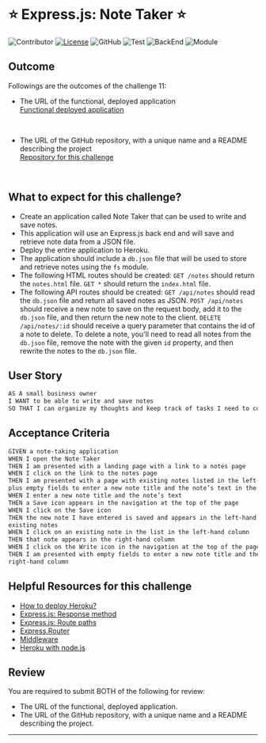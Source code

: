 # ⭐ Express.js: Note Taker ⭐
    
![Contributor](https://img.shields.io/badge/Contributor-HanbyeolLee-purple)
[![License](https://img.shields.io/badge/License-MIT-blue)](https://opensource.org/license/MIT)
![GitHub](https://img.shields.io/badge/GitHub-justinsta624-yellow)
![Test](https://img.shields.io/badge/Test-Jest@29.7.0-green)
![BackEnd](https://img.shields.io/badge/BackEnd-Express-magenta)
![Module](https://img.shields.io/badge/Module-Path@0.12.7-red)

## Outcome

Followings are the outcomes of the challenge 11:

* The URL of the functional, deployed application </br>
[Functional deployed application](https://dashboard.heroku.com/apps/expjsnotetaker) </br>
</br>

* The URL of the GitHub repository, with a unique name and a README describing the project </br>
[Repository for this challenge](https://github.com/justinsta624/ExpJSNoteTaker)
</br>

## What to expect for this challenge?

* Create an application called Note Taker that can be used to write and save notes.
* This application will use an Express.js back end and will save and retrieve note data from a JSON file.
* Deploy the entire application to Heroku.
* The application should include a `db.json` file that will be used to store and retrieve notes using the `fs` module.
* The following HTML routes should be created:
 `GET /notes` should return the `notes.html` file.
 `GET *` should return the `index.html` file.
* The following API routes should be created:
 `GET /api/notes` should read the `db.json` file and return all saved notes as JSON.
 `POST /api/notes` should receive a new note to save on the request body, add it to the `db.json` file,
  and then return the new note to the client.
 `DELETE /api/notes/:id` should receive a query parameter that contains the id of a note to delete.
  To delete a note, you'll need to read all notes from the `db.json` file, remove the note with the given `id` property,
  and then rewrite the notes to the `db.json` file.

## User Story

```md
AS A small business owner
I WANT to be able to write and save notes
SO THAT I can organize my thoughts and keep track of tasks I need to complete
```

## Acceptance Criteria

```md
GIVEN a note-taking application
WHEN I open the Note Taker
THEN I am presented with a landing page with a link to a notes page
WHEN I click on the link to the notes page
THEN I am presented with a page with existing notes listed in the left-hand column,
plus empty fields to enter a new note title and the note’s text in the right-hand column
WHEN I enter a new note title and the note’s text
THEN a Save icon appears in the navigation at the top of the page
WHEN I click on the Save icon
THEN the new note I have entered is saved and appears in the left-hand column with the other
existing notes
WHEN I click on an existing note in the list in the left-hand column
THEN that note appears in the right-hand column
WHEN I click on the Write icon in the navigation at the top of the page
THEN I am presented with empty fields to enter a new note title and the note’s text in the
right-hand column
```

## Helpful Resources for this challenge

* [How to deploy Heroku?](https://coding-boot-camp.github.io/full-stack/heroku/heroku-deployment-guide)
* [Express.js: Response method](https://expressjs.com/en/guide/routing.html#response-methods)
* [Express.js: Route paths](https://expressjs.com/en/guide/routing.html#route-paths)
* [Express.Router](https://expressjs.com/en/guide/routing.html#express-router)
* [Middleware](https://expressjs.com/en/guide/writing-middleware.html)
* [Heroku with node.js](https://devcenter.heroku.com/articles/getting-started-with-nodejs?singlepage=true)

## Review

You are required to submit BOTH of the following for review:
* The URL of the functional, deployed application.
* The URL of the GitHub repository, with a unique name and a README describing the project.

---
